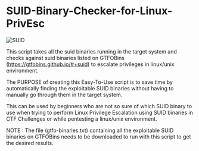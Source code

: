 # SUID-Binary-Checker-for-Linux-PrivEsc

![SUID](https://user-images.githubusercontent.com/79696910/233857553-5ecbcd6c-9e95-4553-9dd4-2daaac3196b5.png)

This script takes all the suid binaries running in the target system and checks against suid binaries listed on GTFOBins (https://gtfobins.github.io/#+suid) to escalate privileges in linux/unix environment.

The PURPOSE of creating this Easy-To-Use script is to save time by automatically finding the exploitable SUID binaries without having to manually go through them in the target system. 

This can be used by beginners who are not so sure of which SUID binary to use when trying to perform Linux Privilege Escalation using SUID binaries in CTF Challenges or while pentesting a linux/unix environment.

NOTE : The file (gtfo-binaries.txt) containing all the exploitable SUID binaries on GTFOBins needs to be downloaded to run with this script to get the desired results.
